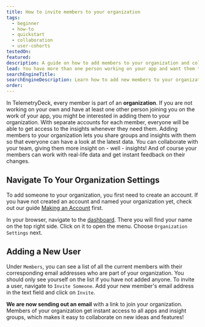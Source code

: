 ```yaml
---
title: How to invite members to your organization
tags:
  - beginner
  - how-to
  - quickstart
  - collaboration
  - user-cohorts
testedOn:
featured:
description: A guide on how to add members to your organization and collaborate
lead: You have more than one person working on your app and want them to have access to all the insights? Great! This guide will tell you everything you need to know about adding new members to your organization.
searchEngineTitle:
searchEngineDescription: Learn how to add new members to your organization. Share insights and important changes by inviting them easily.
order:
---
```


In TelemetryDeck, every member is part of an **organization**. If you are not working on your own and have at least one other person joining you on the work of your app, you might be interested in adding them to your organization. With separate accounts for each member, everyone will be able to get access to the insights whenever they need them.
Adding members to your organization lets you share groups and insights with them so that everyone can have a look at the latest data.
You can collaborate with your team, giving them more insight on - well - insights! And of course your members can work with real-life data and get instant feedback on their changes.


## Navigate To Your Organization Settings

To add someone to your organization, you first need to create an account. If you have not created an account and named your organization yet, check out our guide [Making an Account](/docs/articles/making-account/) first.

In your browser, navigate to the [dashboard](https://dashboard.telemetrydeck.com). There you will find your name on the top right side. Click on it to open the menu. Choose `Organization Settings` next.


## Adding a New User

Under `Members`, you can see a list of all the current members with their corresponding email addresses who are part of your organization. You should only see yourself on the list if you have not added anyone. To invite a user, navigate to `Invite Someone`. Add your new member's email address in the text field and click on `Invite`.

**We are now sending out an email** with a link to join your organization. Members of your organization get instant access to all apps and insight groups, which makes it easy to collaborate on new ideas and features!
